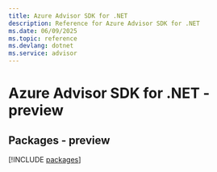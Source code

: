 ```yaml
---
title: Azure Advisor SDK for .NET
description: Reference for Azure Advisor SDK for .NET
ms.date: 06/09/2025
ms.topic: reference
ms.devlang: dotnet
ms.service: advisor
---
```

# Azure Advisor SDK for .NET - preview
## Packages - preview
[!INCLUDE [packages](advisor-index.md)]